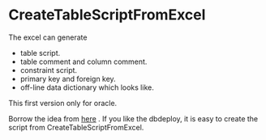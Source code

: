 # CreateTableScriptFromExcel

The excel can generate 
- table script.
- table comment and column comment.
- constraint script.
- primary key and foreign key.
- off-line data dictionary which looks like.

This first version only for oracle. 

Borrow the idea from [here](https://www.mssqltips.com/sqlservertip/1050/simple-way-to-create-tables-in-sql-server-using-excel/) .
If you like the dbdeploy, it is easy to create the script from CreateTableScriptFromExcel.
